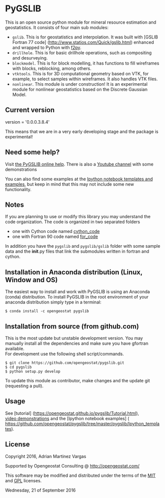 PyGSLIB
=======

This is an open source python module for mineral resource estimation and geostatistics. 
It consists of four main sub modules:  

- ``gslib``. This is for geostatistics and interpolation. It was built with 
 [GSLIB Fortran 77 code] (http://www.statios.com/Quick/gslib.html) enhanced and 
 wrapped to Python with [f2py](http://docs.scipy.org/doc/numpy-dev/f2py/). 
- ``drillhole``. This is for basic drillhole operations, such as compositing and desurveying. 
- ``blockmodel``. This is for block modelling, it has functions to fill wireframes 
 with blocks, reblocking, among others.
- ``vtktools``. This is for 3D computational geometry based on VTK, for example, 
 to select samples within wireframes. It also handles VTK files.
- ``nonlinear``. This module is under construction! It is an experimental module 
 for nonlinear geostatistics based on the Discrete Gaussian Model.

Current version
----------
version = '0.0.0.3.8.4'


This means that we are in a very early developing stage and the package is experimental!


Need some help? 
------ 
Visit [the PyGSLIB online help](https://opengeostat.github.io/pygslib/).
There is also a [Youtube channel](https://www.youtube.com/c/opengeostat) with some demonstrations

You can also find some examples at the 
[Ipython notebook templates and examples](https://github.com/opengeostat/pygslib/tree/master/pygslib/Ipython_templates), 
but keep in mind that this may not include some new functionality.

Notes
-----
If you are planning to use or modify this library you may understand the code organization. 
The code is organized in two separated folders

- one with Cython code named [cython_code]( https://github.com/opengeostat/pygslib/tree/master/cython_code)
- one with Fortran 90 code named [for_code](https://github.com/opengeostat/pygslib/tree/master/for_code)

In addition you have the ``pygslib`` and ``pygslib/gslib`` folder with some sample data and the __init__.py 
files that link the submodules written in fortran and cython. 


Installation in Anaconda distribution (Linux, Window and OS)
------------
The easiest way to install and work with PyGSLIB is using an Anaconda 
(conda) distribution. To install PyGSLIB in the root environment of 
your anaconda distribution simply type in a terminal:  

```
$ conda install -c opengeostat pygslib
```


Installation from source (from github.com)
--------------------
This is the most update but unstable development version. You may manually 
install all the dependencies and make sure you have gfortran available.  
For development use the following shell script/commands. 

```
$ git clone https://github.com/opengeostat/pygslib.git
$ cd pygslib
$ python setup.py develop
```
  
    
To update this module as contributor, make changes and the update git (requesting a pull).


Usage
-----
See  [tutorial] (https://opengeostat.github.io/pygslib/Tutorial.html),  
[video demonstrations]( https://youtu.be/SEwKy6wJbLE) and 
the [Ipython notebook examples] ( https://github.com/opengeostat/pygslib/tree/master/pygslib/Ipython_templates). 


License 
-------
Copyright 2016, Adrian Martinez Vargas

Supported by Opengeostat Consulting @ http://opengeostat.com/
                                                                 
This software may be modified and distributed under the terms of the 
[MIT](https://github.com/opengeostat/pygslib/blob/master/LICENSE.txt) and [GPL](https://www.gnu.org/licenses/gpl-3.0.en.html) licenses.  


Wednesday, 21 of September 2016





